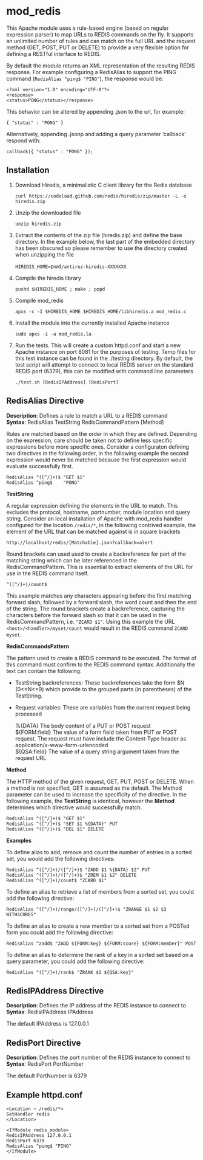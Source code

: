 mod_redis
=========

This Apache module uses a rule-based engine (based on regular expression parser) to map URLs to 
REDIS commands on the fly. It supports an unlimited number of rules and can match on the full URL 
and the request method (GET, POST, PUT or DELETE) to provide a very flexible option for defining 
a RESTful interface to REDIS.

By default the module returns an XML representation of the resulting REDIS response. For example
configuring a RedisAlias to support the PING command (`RedisAlias ^ping$ "PING"`), the response 
would be:

    <?xml version="1.0" encoding="UTF-8"?>
    <response>
    <status>PONG</status></response>

This behavior can be altered by appending .json to the url, for example:

    { "status" : "PONG" }

Alternatively, appending .jsonp and adding a query parameter ‘callback’ respond with:

    callback({ "status" : "PONG" });


Installation
------------

1. Download Hiredis, a minimalistic C client library for the Redis database

    `curl https://codeload.github.com/redis/hiredis/zip/master -L -o hiredis.zip`

2. Unzip the downloaded file

    `unzip hiredis.zip`

3. Extract the contents of the zip file (hiredis.zip) and define the base directory. In the 
example below, the last part of the embedded directory has been obscured so please remember to
use the directory created when unzipping the file

    `HIREDIS_HOME=`pwd`/antirez-hiredis-XXXXXXX`

4. Compile the hiredis library

    `pushd $HIREDIS_HOME ; make ; popd`

5. Compile mod_redis

    `apxs -c -I $HIREDIS_HOME $HIREDIS_HOME/libhiredis.a mod_redis.c`

6. Install the module into the currently installed Apache instance

    `sudo apxs -i -a mod_redis.la`

7. Run the tests. This will create a custom httpd.conf and start a new Apache instance on port 
8081 for the purposes of testing. Temp files for this test instance can be found in the ./testing 
directory. By default, the test script will attempt to connect to local REDIS server on the 
standard REDIS port (6379), this can be modified with command line parameters

    `./test.sh [RedisIPAddress] [RedisPort]`


RedisAlias Directive
--------------------

**Description**: Defines a rule to match a URL to a REDIS command  
**Syntax**:      RedisAlias TestString RedisCommandPattern [Method]  

Rules are matched based on the order in which they are defined. Depending on the expression, care
should be taken not to define less specific expressions before more specific ones. Consider a
configuraton defining two directives in the following order, in the following example the second
expression would never be matched because the first expression would evaluate successfully first.

    RedisAlias ^([^/]+)$ "GET $1"
    RedisAlias ^ping$    "PONG"
    
**TestString**   

A regular expression defining the elements in the URL to match. This excludes the
protocol, hostname, portnumber, module location and query string. Consider an local installation
of Apache with mod_redis handler configured for the location `/redis/*`, in the following 
contrived example, the element of the URL that can be matched against is in square brackets

    http://localhost/redis/[Matchable].json?callback=alert
    
Round brackets can used used to create a backreference for part of the matching string which can be 
later referenced in the RedisCommandPattern. This is essential to extract elements of the URL for 
use in the REDIS command itself.

    ^([^/]+)/count$

This example matches any characters appearing before the first matching forward slash, followed by 
a forward slash, the word count and then the end of the string. The round brackets create a 
backreference, capturing the characters before the forward slash so that it can be used in the 
RedisCommandPattern, i.e. `"ZCARD $1"`. Using this example the URL `<host>/<handler>/myset/count` 
would result in the REDIS command `ZCARD myset`. 

**RedisCommandsPattern**  

The pattern used to create a REDIS command to be executed. The format of 
this command must confirm to the REDIS command syntax. Additionally the text can contain the 
following:

* TestString backreferences: These backreferences take the form $N (0<=N<=9) which provide to the 
grouped parts (in parentheses) of the TestString.

* Request variables: These are variables from the current request being processed

    %{DATA}         The body content of a PUT or POST request  
    ${FORM:field}   The value of a form field taken from PUT or POST request. The request must have
               include the Content-Type header as application/x-www-form-urlencoded  
    ${QSA:field}   The value of a query string argument taken from the request URL

**Method**  

The HTTP method of the given request, GET, PUT, POST or DELETE. When a method is not
specified, GET is assumed as the default. The Method parameter can be used to increase the 
specificity of the directive. In the following example, the **TestString** is identical, however 
the **Method** determines which directive would successfully match.

    RedisAlias ^([^/]+)$ "GET $1"
    RedisAlias ^([^/]+)$ "SET $1 %{DATA}" PUT
    RedisAlias ^([^/]+)$ "DEL $1" DELETE
    

**Examples**  

To define alias to add, remove and count the number of entries in a sorted set, you would add the 
following directives:

    RedisAlias ^([^/]+)/([^/]+)$ "ZADD $1 %{DATA} $2" PUT  
    RedisAlias ^([^/]+)/([^/]+)$ "ZREM $1 $2" DELETE  
    RedisAlias ^([^/]+)/count$ "ZCARD $1"  
    
To define an alias to retrieve a list of members from a sorted set, you could add the following
directive:

    RedisAlias ^([^/]+)/range/([^/]+)/([^/]+)$ "ZRANGE $1 $2 $3 WITHSCORES"

To define an alias to create a new member to a sorted set from a POSTed form you could add the 
following directive:

    RedisAlias ^zadd$ "ZADD ${FORM:key} ${FORM:score} ${FORM:member}" POST
    
To define an alias to determine the rank of a key in a sorted set based on a query parameter, you
could add the following directive:

    RedisAlias ^([^/]+)/rank$ "ZRANK $1 ${QSA:key}"


RedisIPAddress Directive
------------------------

**Description**: Defines the IP address of the REDIS instance to connect to  
**Syntax**:      RedisIPAddress IPAddress  

The default IPAddress is 127.0.0.1


RedisPort Directive
-------------------

**Description**: Defines the port number of the REDIS instance to connect to  
**Syntax**:      RedisPort PortNumber  

The default PortNumber is 6379


Example httpd.conf
------------------

    <Location ~ /redis/*>
    SetHandler redis
    </Location>

    <IfModule redis_module>
    RedisIPAddress 127.0.0.1
    RedisPort 6379
    RedisAlias ^ping$ "PING"
    </IfModule>
